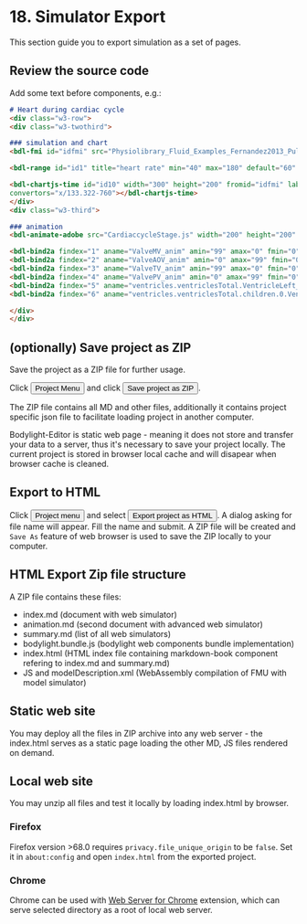 # 18. Simulator Export

This section guide you to export simulation as a set of pages.

## Review the source code

Add some text before components, e.g.:
```markdown
# Heart during cardiac cycle
<div class="w3-row">
<div class="w3-twothird">

### simulation and chart
<bdl-fmi id="idfmi" src="Physiolibrary_Fluid_Examples_Fernandez2013_PulsatileCirculation.js" fminame="Physiolibrary_Fluid_Examples_Fernandez2013_PulsatileCirculation" tolerance="0.000001" starttime="0" fstepsize="0.01" guid="{a786b906-f58b-4014-8c9b-5df08bd77f4b}" valuereferences="637534370,637534288,637534348,637534458,637534516,637534313,637534482" valuelabels="aortaPressure.pressure,mitralValve.open,aorticValve.open,tricuspidValve.open,pulmonaryValve.open,leftVentricle.volume,rightVentricle.volume,aorta.pressure" inputs="id1,16777329,1,60" inputlabels="heartRate.k"></bdl-fmi>

<bdl-range id="id1" title="heart rate" min="40" max="180" default="60" step="1" maxlength="2"></bdl-range>

<bdl-chartjs-time id="id10" width="300" height="200" fromid="idfmi" labels="Pressure in Aorta [mmHg]" initialdata="" refindex="0" refvalues="1"
convertors="x/133.322-760"></bdl-chartjs-time>
</div>
<div class="w3-third">

### animation
<bdl-animate-adobe src="CardiaccycleStage.js" width="200" height="200" name="Faze_srdce" fromid="idfmi"></bdl-animate-adobe>

<bdl-bind2a findex="1" aname="ValveMV_anim" amin="99" amax="0" fmin="0" fmax="1"></bdl-bind2a>
<bdl-bind2a findex="2" aname="ValveAOV_anim" amin="0" amax="99" fmin="0" fmax="1"></bdl-bind2a>
<bdl-bind2a findex="3" aname="ValveTV_anim" amin="99" amax="0" fmin="0" fmax="1"></bdl-bind2a>
<bdl-bind2a findex="4" aname="ValvePV_anim" amin="0" amax="99" fmin="0" fmax="1"></bdl-bind2a>
<bdl-bind2a findex="5" aname="ventricles.ventriclesTotal.VentricleLeft_anim" amin="100" amax="0" fmin="0.00015" fmax="0.00021"></bdl-bind2a>
<bdl-bind2a findex="6" aname="ventricles.ventriclesTotal.children.0.VentricleRight_anim" amin="100" amax="0" fmin="0.00012" fmax="0.00018"></bdl-bind2a>

</div>
</div>
```
## (optionally) Save project as ZIP
Save the project as a ZIP file for further usage. 

Click <button>Project Menu</button> and click <button> Save project as ZIP</button>. 

The ZIP file contains all MD and other files, additionally it contains project specific json file to facilitate loading project in another computer.

Bodylight-Editor is static web page - meaning it does not store and transfer your data to a server, thus it's necessary to save your project locally. The current project is stored in browser local cache and will disapear when browser cache is cleaned.

## Export to HTML

Click <button>Project menu</button> and select <button>Export project as HTML</button>.
A dialog asking for file name will appear. Fill the name and submit.
A ZIP file will be created and `Save As` feature of web browser is used to save the ZIP locally to your computer.

## HTML Export Zip file structure

A ZIP file contains these files:
 - index.md (document with web simulator)
 - animation.md (second document with advanced web simulator)
 - summary.md (list of all web simulators) 
 - bodylight.bundle.js (bodylight web components bundle implementation)
 - index.html (HTML index file containing markdown-book component refering to index.md and summary.md)
 - JS and modelDescription.xml (WebAssembly compilation of FMU with model simulator)

## Static web site
You may deploy all the files in ZIP archive into any web server - the index.html serves as a static page loading the other MD, JS files rendered on demand.

## Local web site
You may unzip all files and test it locally by loading index.html by browser.

### Firefox 
Firefox version >68.0 requires `privacy.file_unique_origin` to be `false`. Set it in `about:config` and open `index.html` from the exported project.

### Chrome
Chrome can be used with [Web Server for Chrome](https://chrome.google.com/webstore/detail/web-server-for-chrome/ofhbbkphhbklhfoeikjpcbhemlocgigb) extension, which can serve selected directory as a root of local web server. 


